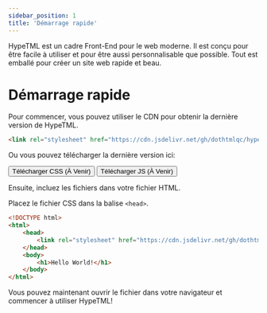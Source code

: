 ```yaml
---
sidebar_position: 1
title: 'Démarrage rapide'
---
```


<head>
    <link rel="stylesheet" href="/fr/HypeTML/0.9.0.css"/>
</head>

HypeTML est un cadre Front-End pour le web moderne. Il est conçu pour être facile à utiliser et pour être aussi personnalisable que possible. Tout est emballé pour créer un site web rapide et beau.

# Démarrage rapide

Pour commencer, vous pouvez utiliser le CDN pour obtenir la dernière version de HypeTML.

```html
<link rel="stylesheet" href="https://cdn.jsdelivr.net/gh/dothtmlqc/hypetml@latest/dist/HypeTML.css"/>
```

Ou vous pouvez télécharger la dernière version ici:

<button className="btn btn-hollow-primary disabled mx-2">Télécharger CSS (À Venir)</button>
<button className="btn btn-hollow-success disabled mx-2">Télécharger JS (À Venir)</button>

Ensuite, incluez les fichiers dans votre fichier HTML.

Placez le fichier CSS dans la balise `<head>`.

```html
<!DOCTYPE html>
<html>
    <head>
        <link rel="stylesheet" href="https://cdn.jsdelivr.net/gh/dothtmlqc/hypetml@latest/dist/HypeTML.css"/>
    </head>
    <body>
        <h1>Hello World!</h1>
    </body>
</html>
```

Vous pouvez maintenant ouvrir le fichier dans votre navigateur et commencer à utiliser HypeTML!

